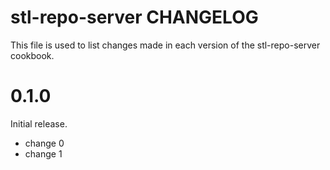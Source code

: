 # stl-repo-server CHANGELOG

This file is used to list changes made in each version of the stl-repo-server cookbook.

# 0.1.0

Initial release.

- change 0
- change 1

